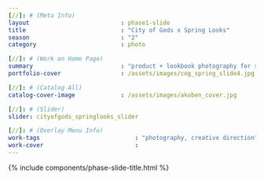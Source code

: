 ```yaml
---
[//]: # (Meta Info)
layout                          : phase1-slide
title 					        : "City of Gods x Spring Looks"
season				            : "2"
category						: photo

[//]: # (Work on Home Page)
summary                         : "product + lookbook photography for streetwear brand, City of Gods"
portfolio-cover					: /assets/images/cog_spring_slide4.jpg

[//]: # (Catalog All)
catalog-cover-image				: /assets/images/akoben_cover.jpg

[//]: # (Slider)
slider: cityofgods_springlooks_slider

[//]: # (Overlay Menu Info)
work-tags 							: "photography, creative direction"
work-cover							:
---
```


{% include components/phase-slide-title.html %}
